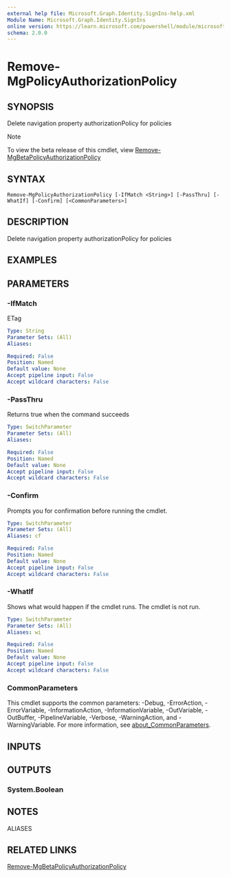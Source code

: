 ```yaml
---
external help file: Microsoft.Graph.Identity.SignIns-help.xml
Module Name: Microsoft.Graph.Identity.SignIns
online version: https://learn.microsoft.com/powershell/module/microsoft.graph.identity.signins/remove-mgpolicyauthorizationpolicy
schema: 2.0.0
---
```


# Remove-MgPolicyAuthorizationPolicy

## SYNOPSIS
Delete navigation property authorizationPolicy for policies

> [!NOTE]
> To view the beta release of this cmdlet, view [Remove-MgBetaPolicyAuthorizationPolicy](/powershell/module/Microsoft.Graph.Beta.Identity.SignIns/Remove-MgBetaPolicyAuthorizationPolicy?view=graph-powershell-beta)

## SYNTAX

```
Remove-MgPolicyAuthorizationPolicy [-IfMatch <String>] [-PassThru] [-WhatIf] [-Confirm] [<CommonParameters>]
```

## DESCRIPTION
Delete navigation property authorizationPolicy for policies

## EXAMPLES

## PARAMETERS

### -IfMatch
ETag

```yaml
Type: String
Parameter Sets: (All)
Aliases:

Required: False
Position: Named
Default value: None
Accept pipeline input: False
Accept wildcard characters: False
```

### -PassThru
Returns true when the command succeeds

```yaml
Type: SwitchParameter
Parameter Sets: (All)
Aliases:

Required: False
Position: Named
Default value: None
Accept pipeline input: False
Accept wildcard characters: False
```

### -Confirm
Prompts you for confirmation before running the cmdlet.

```yaml
Type: SwitchParameter
Parameter Sets: (All)
Aliases: cf

Required: False
Position: Named
Default value: None
Accept pipeline input: False
Accept wildcard characters: False
```

### -WhatIf
Shows what would happen if the cmdlet runs.
The cmdlet is not run.

```yaml
Type: SwitchParameter
Parameter Sets: (All)
Aliases: wi

Required: False
Position: Named
Default value: None
Accept pipeline input: False
Accept wildcard characters: False
```

### CommonParameters
This cmdlet supports the common parameters: -Debug, -ErrorAction, -ErrorVariable, -InformationAction, -InformationVariable, -OutVariable, -OutBuffer, -PipelineVariable, -Verbose, -WarningAction, and -WarningVariable. For more information, see [about_CommonParameters](http://go.microsoft.com/fwlink/?LinkID=113216).

## INPUTS

## OUTPUTS

### System.Boolean
## NOTES

ALIASES

## RELATED LINKS

[Remove-MgBetaPolicyAuthorizationPolicy](/powershell/module/Microsoft.Graph.Beta.Identity.SignIns/Remove-MgBetaPolicyAuthorizationPolicy?view=graph-powershell-beta)


